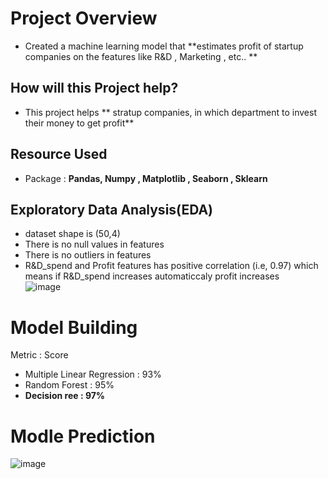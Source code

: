 # Project Overview    
* Created a machine learning model that **estimates profit of startup companies on the features like R&D , Marketing , etc.. **       

## How will this Project help?         
* This project helps ** stratup companies, in which department to invest their money to get profit**       
             
## Resource Used      
* Package : **Pandas, Numpy , Matplotlib , Seaborn , Sklearn**      

## Exploratory Data Analysis(EDA)          
  * dataset shape is (50,4)    
  * There is no null values in features     
  * There is no outliers in features      
  * R&D_spend and Profit features has positive correlation (i.e, 0.97)  which means if R&D_spend increases automaticcaly profit increases  
  ![image](https://user-images.githubusercontent.com/71770999/192708835-aa5f16cf-4696-4f08-805f-d20c2efef83a.png)
                   
# Model Building        

Metric : Score
* Multiple Linear Regression : 93%    
* Random Forest : 95%   
* **Decision ree : 97%**       
# Modle Prediction         
![image](https://user-images.githubusercontent.com/71770999/192710825-ca68b6bf-dc2c-4edf-b7a1-a38c75c9bf5b.png)

